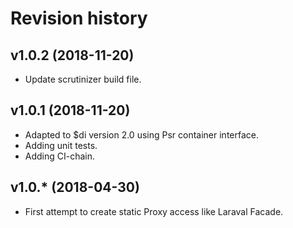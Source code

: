 Revision history
=================================



v1.0.2 (2018-11-20)
---------------------------------

* Update scrutinizer build file.



v1.0.1 (2018-11-20)
---------------------------------

* Adapted to $di version 2.0 using Psr container interface.
* Adding unit tests.
* Adding CI-chain.



v1.0.* (2018-04-30)
---------------------------------

* First attempt to create static Proxy access like Laraval Facade.
